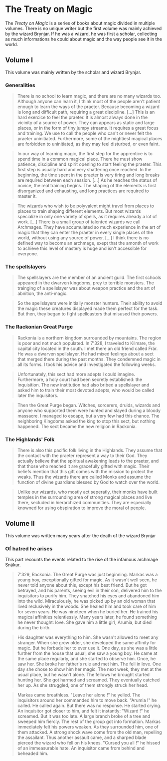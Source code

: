 # The Treaty on Magic
The _Treaty on Magic_ is a series of books about magic divided in multiple volumes. There is no unique writer but the first volume was mainly achieved by the wizard Brynjar. If he was a wizard, he was first a scholar, collecting as much informations he could about magic and the way people see it in the world.



## Volume I
This volume was mainly written by the scholar and wizard Brynjar.

### Generalities
> There is no school to learn magic, and there are no many wizards too. Although anyone can learn it, I think most of the people aren't patient enough to learn the ways of the praeter. Because becoming a wizard is long and difficult path, requiring a great discipline. [...] This is an hard exercice to feel the praeter. It is almost always done in the vicinity of a source of power. They can appears as static and large places, or in the form of tiny jumpy streams. It requires a great focus and training. We use to call the people who can't or never felt the praeter uninitiated. Furthermore, some of the mightiest magical places are forbidden to uninitiated, as they may feel disturbed, or even faint.

> In our way of learning magic, the first step for the apprentice is to spend time in a common magical place. There he must show patience, discipline and spirit opening to start feeling the praeter. This first step is usually hard and very shattering once reached. In the beginning, the time spent in the praeter is very tiring and long breaks are required between each session. [...] As he reaches the status of novice, the real training begins. The shaping of the elements is first disorganized and exhausting, and long practices are required to master it.

> The wizards who wish to be polyvalent might travel from places to places to train shaping different elements. But most wizards specialize in only one variety of spells, as it requires already a lot of work. [...] There is a small group of talented wizards we call Archmages. They have accumulated so much experience in the art of magic that they can enter the praeter in every single places of the world, without using any source of power. [...] I think there is no defined way to become an archmage, exept that the amonth of work to achieve this level of mastery is huge and isn't accessible for everyone.

### The spellslayers
> The spellslayers are the member of an ancient guild. The first schools appeared in the dwarven kingdoms, prey to terrible monsters. The trainging of a spellslayer was about weapon practice and the art of abnition, the anti-magic.

> So the spellslayers were initially monster hunters. Their ability to avoid the magic these creatures displayed made them perfect for the task. But then, they began to fight spellcasters that misused their powers.


### The Rackonian Great Purge
> Rackonia is a northern kingdom surrounded by mountains. The region is poor and not much populated. In 7'328, I traveled to Kilmare, the capital city located in the south. I met there an old friend called Frár. He was a dwarven spellslayer. He had mixed feelings about a sect that merged there during the past months. They condemned magic in all its forms. I took his advice and investigated the following weeks.

> Unfortunately, this sect had more adepts I could imagine. Furthermore, a holy court had been secretly established: the Inquisition. The new institution had also bribed a spellslayer and asked him to train their most devoted adepts, who would be called later the inquisitors.

> Then the Great Purge began. Witches, sorcerers, druids, wizards and anyone who supported them were hunted and slayed during a bloody massacre. I managed to escape, but a very few had this chance. The neighboring Kingdoms asked the king to stop this sect, but nothing happened. The sect became the new religion in Rackonia.

### The Highlands' Folk
> There is also this pacific folk living in the Highlands. They assume that the contact with the praeter represent a way to their God. They actually believe that the spiritual awakening leads to the praeter, and that those who reached it are gracefully gifted with magic. Their beliefs mention that this gift comes with the mission to protect the weaks. Thus the wizards there are called Monks and assume the function of divine guardians blessed by God to watch over the world.

> Unlike our wizards, who mostly act seperatly, their monks have built temples in the surrounding area of strong magical places and live there, secluded in hierarchized communities. They are especially knowned for using obspiration to improve the moral of people.

## Volume II
This volume was written many years after the death of the wizard Brynjar

### Of hatred he arises
This part recounts the events related to the rise of the infamous archmage Snákur.

> 7'329, Rackonia. The Great Purge was just beginning. Markas was a young boy, exceptionally gifted for magic. As it wasn't well seen, he never told anyone about this, except his best friend. But he got betrayed, and his parents, seeing evil in their son, delivered him to the inquisitors to purify him. They snatched his eyes and abandoned him into the wild. Miraculously, he was picked up by an old woman that lived reclusively in the woods. She healed him and took care of him for seven years. He was nineteen when he buried her. He trained his magical affinities relentlessly. Many years later, he found something he never thought: love. She gave him a little girl, Arumia, but died during the birth.

> His daughter was everything to him. She wasn't allowed to meet any stranger. When she grew older, she developed the same affinity for magic. But he forbade her to ever use it. One day, as she was a little further from the house that usual, she saw a young boy. He came at the same place regularly, and she started to observe him. Once, he saw her. She broke her father's rule and met him. The fell in love. One day she chose to show him her magic. The next week, they met at the usual place, but he wasn't alone. The fellows he brought started hunting her. She got harmed and screamed. They eventually catched her up. As she struggled, one of them strongly struck her head.

> Markas came breathless. "Leave her alone !" he yelled. The inquisitors around her commanded him to move back. "Arumia !" he called. He called again. But there was no response. He started crying. An inquisitor got closer to him, and felt it instantly: "Wizard !" he screamed. But it was too late. A large branch broke of a tree and sweeped him fiercly. The rest of the group got into formation. Markas immediately felt his powers weaken. As they surrounded him, one of them attacked. A strong shock wave come from the old man, repelling the assailant. Thus another assault came, and a sharped blade pierced the wizard who fell on his knees. "Cursed you all !" he hissed of an immeasurable hate. An inquisitor came from behind and beheaded him.
